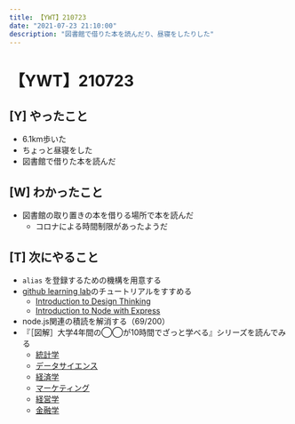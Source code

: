 ```yaml
---
title: 【YWT】210723
date: "2021-07-23 21:10:00"
description: "図書館で借りた本を読んだり、昼寝をしたりした"
---
```


# 【YWT】210723

## [Y] やったこと

- 6.1km歩いた
- ちょっと昼寝をした
- 図書館で借りた本を読んだ

## [W] わかったこと

- 図書館の取り置きの本を借りる場所で本を読んだ
  - コロナによる時間制限があったようだ

## [T] 次にやること

- `alias` を登録するための機構を用意する
- [github learning lab](https://lab.github.com/githubtraining)のチュートリアルをすすめる
  - [Introduction to Design Thinking](https://lab.github.com/githubtraining/introduction-to-design-thinking)
  - [Introduction to Node with Express](https://lab.github.com/everydeveloper/introduction-to-node-with-express)
- node.js関連の積読を解消する（69/200）
- 『［図解］大学4年間の◯◯が10時間でざっと学べる』シリーズを読んでみる
  - [統計学](https://www.amazon.co.jp/dp/B07PXB4NN9)
  - [データサイエンス](https://www.amazon.co.jp/dp/B07XNW3TQM)
  - [経済学](https://www.amazon.co.jp/dp/B01KNLFHH6)
  - [マーケティング](https://www.amazon.co.jp/dp/B07BNC2SV3)
  - [経営学](https://www.amazon.co.jp/dp/B071SKDF3L)
  - [金融学](https://www.amazon.co.jp/dp/B07BB6Z7FW)
